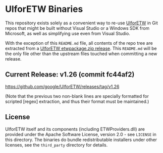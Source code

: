# UIforETW Binaries

This repository exists solely as a convenient way to re-use [UIforETW][] in Git repos that might be built without Visual Studio or a Windows SDK from Microsoft, as well as simplifying use even from Visual Studio.

With the exception of this `README.md` file, all contents of the repo tree are extracted from a [UIforETW etwpackage.zip release](https://github.com/google/UIforETW/releases). This `README.md` will be the only file other than the upstream files touched when committing a new release.

## Current Release: v1.26 (commit fc44af2)
<https://github.com/google/UIforETW/releases/tag/v1.26>

(Note that the previous two non-blank lines are specially formatted for scripted [regex] extraction, and thus their format must be maintained.)

## License
UIforETW itself and its components (including ETWProviders.dll) are provided under the Apache Software License, version 2.0 - see `LICENSE` in this directory. The binaries do bundle redistributable installers under other licenses, see the `third_party` directory for details.

[UIforETW]: https://github.com/google/UIforETW
